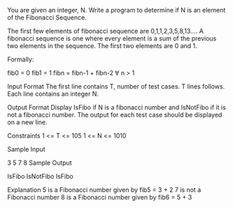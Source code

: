 You are given an integer, N. Write a program to determine if N is an element of the Fibonacci Sequence.

The first few elements of fibonacci sequence are 0,1,1,2,3,5,8,13.... A fibonacci sequence is one where every element is a sum of the previous two elements in the sequence. The first two elements are 0 and 1.

Formally:

fib0 = 0 
fib1 = 1 
fibn = fibn-1 + fibn-2 ∀ n > 1

Input Format 
The first line contains T, number of test cases. 
T lines follows. Each line contains an integer N.

Output Format 
Display IsFibo if N is a fibonacci number and IsNotFibo if it is not a fibonacci number. The output for each test case should be displayed on a new line.

Constraints 
1 <= T <= 105 
1 <= N <= 1010

Sample Input

3
5
7
8
Sample Output

IsFibo
IsNotFibo
IsFibo

Explanation 
5 is a Fibonacci number given by fib5 = 3 + 2 
7 is not a Fibonacci number 
8 is a Fibonacci number given by fib6 = 5 + 3

